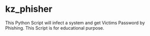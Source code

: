 # kz_phisher
This Python Script will infect a system and get Victims Password by Phishing. This Script is for educational purpose.
